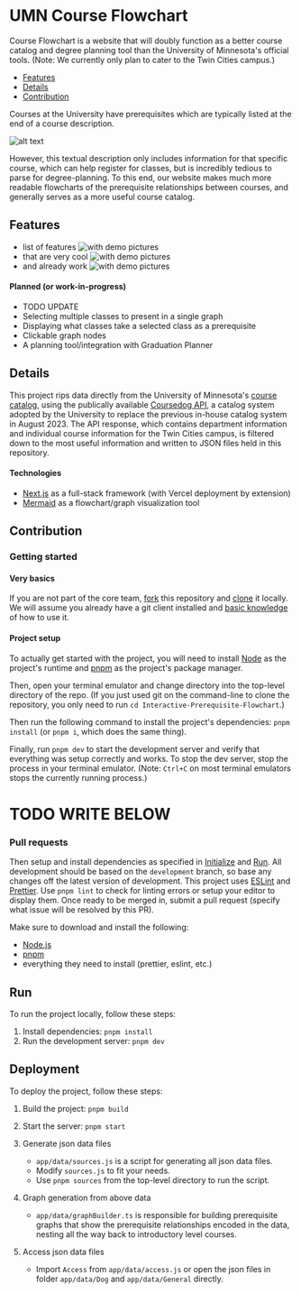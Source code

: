<!-- ensure this structure makes sense and add placeholders for info about front-end -- also cut out some of the excess detail on back-end -- and make sure contribution/setup/installation instructions are up-to-date/still working -- then finally review all writing to keep it reasonably concise -->

# UMN Course Flowchart

<!--1.0: add a link to the deployed site on these first two words-->
Course Flowchart is a website that will doubly function as a better course catalog and degree planning tool than the University of Minnesota's official tools. (Note: We currently only plan to cater to the Twin Cities campus.)

- [Features](#features)
- [Details](#details)
- [Contribution](#contribution)

Courses at the University have prerequisites which are typically listed at the end of a course description.

![alt text](public/demo/example-description.png)
<!--TODO make these pictures-->

However, this textual description only includes information for that specific course, which can help register for classes, but is incredibly tedious to parse for degree-planning. To this end, our website makes much more readable flowcharts of the prerequisite relationships between courses, and generally serves as a more useful course catalog.

## Features

- list of features
![with demo pictures](public/demo/feature1.png)
- that are very cool
![with demo pictures](public/demo/feature2.png)
- and already work
![with demo pictures](public/demo/feature3.png)
<!--TODO make these pictures-->

#### Planned (or work-in-progress)

- TODO UPDATE
- Selecting multiple classes to present in a single graph
- Displaying what classes take a selected class as a prerequisite
- Clickable graph nodes
- A planning tool/integration with Graduation Planner

## Details

This project rips data directly from the University of Minnesota's [course catalog](https://umtc.catalog.prod.coursedog.com/courses), using the publically available [Coursedog API](https://coursedog.docs.apiary.io/), a catalog system adopted by the University to replace the previous in-house catalog system in August 2023. The API response, which contains department information and individual course information for the Twin Cities campus, is filtered down to the most useful information and written to JSON files held in this repository.
<!--This last part should be updated upon relational database-->

#### Technologies

- [Next.js](https://nextjs.org/) as a full-stack framework (with Vercel deployment by extension)
- [Mermaid](https://mermaid.js.org/) as a flowchart/graph visualization tool
<!--If we migrate to using an actual relational database, this is where a bullet point should be added for that-->

## Contribution

### Getting started

#### Very basics

If you are not part of the core team, [fork](https://docs.github.com/articles/fork-a-repo) this repository and [clone](https://docs.github.com/articles/cloning-a-repository) it locally. We will assume you already have a git client installed and [basic knowledge](https://learngitbranching.js.org/) of how to use it.

#### Project setup

To actually get started with the project, you will need to install [Node](https://nodejs.org/en/download) as the project's runtime and [pnpm](https://pnpm.io/installation) as the project's package manager.

Then, open your terminal emulator and change directory into the top-level directory of the repo. (If you just used git on the command-line to clone the repository, you only need to run `cd Interactive-Prerequisite-Flowchart`.)

Then run the following command to install the project's dependencies: `pnpm install` (or `pnpm i`, which does the same thing).

Finally, run `pnpm dev` to start the development server and verify that everything was setup correctly and works. To stop the dev server, stop the process in your terminal emulator. (Note: `Ctrl+C` on most terminal emulators stops the currently running process.)

# TODO WRITE BELOW

### Pull requests

Then setup and install dependencies as specified in [Initialize](#initialize) and [Run](#run). All development should be based on the `development` branch, so base any changes off the latest version of development. This project uses [ESLint](https://eslint.org/) and [Prettier](https://prettier.io/). Use `pnpm lint` to check for linting errors or setup your editor to display them. Once ready to be merged in, submit a pull request (specify what issue will be resolved by this PR).

Make sure to download and install the following:
- [Node.js](https://nodejs.org/)
- [pnpm](https://pnpm.io/)
- everything they need to install (prettier, eslint, etc.)

## Run

To run the project locally, follow these steps:
1. Install dependencies: `pnpm install`
2. Run the development server: `pnpm dev`

## Deployment

To deploy the project, follow these steps:
1. Build the project: `pnpm build`
2. Start the server: `pnpm start`

5. Generate json data files
   - `app/data/sources.js` is a script for generating all json data files.
   - Modify `sources.js` to fit your needs.
   - Use `pnpm sources` from the top-level directory to run the script.

4. Graph generation from above data
   - `app/data/graphBuilder.ts` is responsible for building prerequisite graphs that show the prerequisite relationships encoded in the data, nesting all the way back to introductory level courses.
6. Access json data files
   - Import `Access` from `app/data/access.js` or open the json files in folder `app/data/Dog` and `app/data/General` directly.
